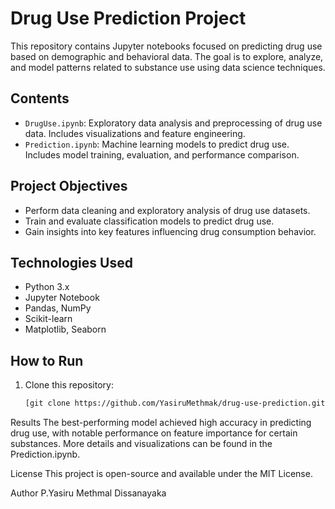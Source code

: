 # Drug Use Prediction Project

This repository contains Jupyter notebooks focused on predicting drug use based on demographic and behavioral data. The goal is to explore, analyze, and model patterns related to substance use using data science techniques.

## Contents

- `DrugUse.ipynb`: Exploratory data analysis and preprocessing of drug use data. Includes visualizations and feature engineering.
- `Prediction.ipynb`: Machine learning models to predict drug use. Includes model training, evaluation, and performance comparison.

## Project Objectives

- Perform data cleaning and exploratory analysis of drug use datasets.
- Train and evaluate classification models to predict drug use.
- Gain insights into key features influencing drug consumption behavior.

## Technologies Used

- Python 3.x
- Jupyter Notebook
- Pandas, NumPy
- Scikit-learn
- Matplotlib, Seaborn

## How to Run

1. Clone this repository:
   ```bash
   [git clone https://github.com/YasiruMethmak/drug-use-prediction.git](https://github.com/YasiruMethmal123/Drug-Use-Prediction.git)
Results
The best-performing model achieved high accuracy in predicting drug use, with notable performance on feature importance for certain substances. More details and visualizations can be found in the Prediction.ipynb.

License
This project is open-source and available under the MIT License.

Author
P.Yasiru Methmal Dissanayaka 


